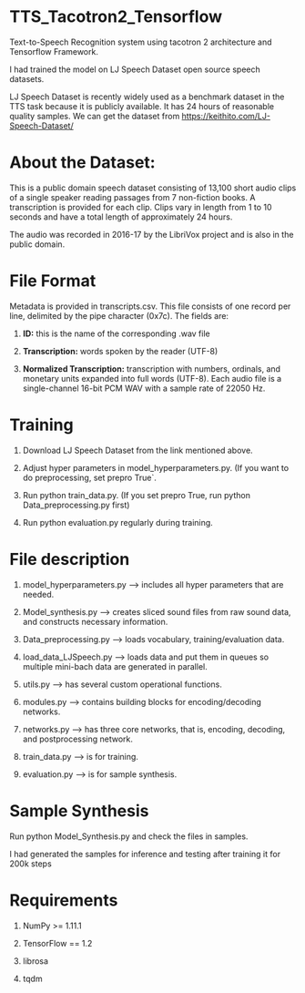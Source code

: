 # TTS_Tacotron2_Tensorflow

Text-to-Speech Recognition system using tacotron 2 architecture and Tensorflow Framework.

I had trained the model on LJ Speech Dataset open source speech datasets.

LJ Speech Dataset is recently widely used as a benchmark dataset in the TTS task because it is publicly available. It has 24 hours of reasonable quality samples.
We can get the dataset from https://keithito.com/LJ-Speech-Dataset/  


# About the Dataset:

This is a public domain speech dataset consisting of 13,100 short audio clips of a single speaker reading passages from 7 non-fiction books. A transcription is provided for each clip. Clips vary in length from 1 to 10 seconds and have a total length of approximately 24 hours.

The audio was recorded in 2016-17 by the LibriVox project and is also in the public domain.

# File Format
Metadata is provided in transcripts.csv. This file consists of one record per line, delimited by the pipe character (0x7c). The fields are:

1) **ID:** this is the name of the corresponding .wav file

2) **Transcription:** words spoken by the reader (UTF-8)
 
3) **Normalized Transcription:** transcription with numbers, ordinals, and monetary units expanded into full words (UTF-8).
Each audio file is a single-channel 16-bit PCM WAV with a sample rate of 22050 Hz.

# Training

1) Download LJ Speech Dataset from the link mentioned above.

2) Adjust hyper parameters in model_hyperparameters.py. (If you want to do preprocessing, set prepro True`.

3) Run python train_data.py. (If you set prepro True, run python Data_preprocessing.py first)

4) Run python evaluation.py regularly during training.

# File description

1) model_hyperparameters.py --> includes all hyper parameters that are needed.

2) Model_synthesis.py --> creates sliced sound files from raw sound data, and constructs necessary information.
  
3) Data_preprocessing.py --> loads vocabulary, training/evaluation data.

4) load_data_LJSpeech.py --> loads data and put them in queues so multiple mini-bach data are generated in parallel.

5) utils.py --> has several custom operational functions.

6) modules.py --> contains building blocks for encoding/decoding networks.

7) networks.py --> has three core networks, that is, encoding, decoding, and postprocessing network.

8) train_data.py --> is for training.

9) evaluation.py --> is for sample synthesis.

# Sample Synthesis

Run python Model_Synthesis.py and check the files in samples.

I had generated the samples for inference and testing after training it for 200k steps

# Requirements

1) NumPy >= 1.11.1
 
2) TensorFlow == 1.2

3) librosa

4) tqdm
